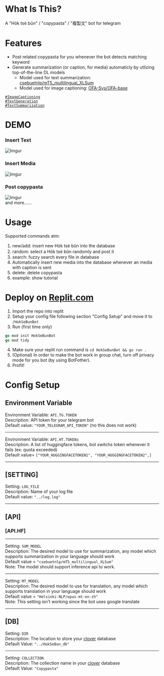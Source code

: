 # What Is This?
A "Ho̍k tsè bûn" / "copypasta" / "複製文" bot for telegram  

# Features
* Post related copypasta for you whenever the bot detects matching keyword  
* Generate summarization (or caption, for media) automaticly by utlizing top-of-the-line DL models  
  * Model used for text summarization: [csebuetnlp/mT5_multilingual_XLSum](https://huggingface.co/csebuetnlp/mT5_multilingual_XLSum)  
  * Model used for image captioning: [OFA-Sys/OFA-base](https://huggingface.co/OFA-Sys/OFA-base)

[`#ImageCaptioning`](https://paperswithcode.com/task/image-captioning)  
[`#TextGeneration`](https://paperswithcode.com/task/text-generation)  
[`#TextSummarization`](https://paperswithcode.com/task/text-summarization)  

# DEMO
### Insert Text   
![Imgur](https://imgur.com/s2z5lsH.jpg)  
### Insert Media  
![Imgur](https://imgur.com/WYzxE6R.jpg)  
### Post copypasta
![Imgur](https://imgur.com/uKzFxLT.jpg)  
and more......  

# Usage  
Supported commands atm:  
1. new/add: insert new Ho̍k tsè bûn into the database  
1. random: select a Ho̍k tsè bûn randomly and post it  
1. search: fuzzy search every file in database  
1. Automatically insert new media into the database whenever an media with caption is sent  
1. delete: delete copypasta
1. example: show tutorial  

# Deploy on [Replit.com](http://replit.com/)
1. Import the repo into replit
2. Setup your config file following section "Config Setup" and move it to ``/HokSeBunBot``
3. Run (first time only)
```go
go mod init HokSeBunBot  
go mod tidy
```
4. Make sure your replit run command is ``cd HokSeBunBot && go run .``
5. (Optional) In order to make the bot work in group chat, turn off privacy mode for you bot (by using BotFother).
6. Profit!  


# Config Setup
## Environment Variable
Environment Variable: ``API.TG.TOKEN``  
Description: API token for your telegram bot  
Default value: ``"YOUR_TELEGRAM_API_TOKEN"`` (no this does not work)  

---

Environment Variable: ``API.HT.TOKENs``   
Description: A list of huggingface tokens, bot switchs token whenever it fails (ex: quota exceeded)  
Default value= ``["YOUR_HUGGINGFACETOKEN1", "YOUR_HUGGINGFACETOKEN2",]``  

---

## [SETTING]

Setting: ``LOG_FILE``  
Description: Name of your log file  
Default value: ``"../log.log"``  

---

## [API]
### [API.HF]

---

Setting: ``SUM_MODEL``  
Description: The desired model to use for summarization, any model which supports summarization in your language should work  
Default value = ``"csebuetnlp/mT5_multilingual_XLSum"``  
Note: The model should support inference api to work.  

---

Setting: ``MT_MODEL``  
Description: The desired model to use for translation, any model which supports translation in your language should work  
Default value = ``"Helsinki-NLP/opus-mt-en-zh"``  
Note: This setting isn't working since the bot uses google translate

---

## [DB]

Setting: ``DIR``   
Description: The location to store your [clover](https://github.com/ostafen/clover) database  
Default Value: ``"../HokSeBun_db"``  

---

Setting: ``COLLECTION``   
Description: The collection name in your [clover](https://github.com/ostafen/clover) database  
Default Value: ``"Copypasta"``  
